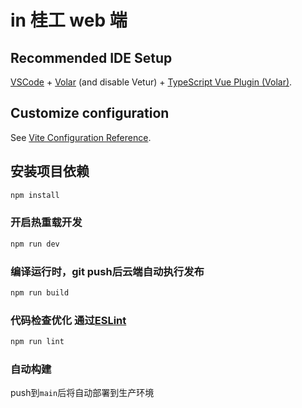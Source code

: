 # in 桂工 web 端


## Recommended IDE Setup

[VSCode](https://code.visualstudio.com/) + [Volar](https://marketplace.visualstudio.com/items?itemName=johnsoncodehk.volar) (and disable Vetur) + [TypeScript Vue Plugin (Volar)](https://marketplace.visualstudio.com/items?itemName=johnsoncodehk.vscode-typescript-vue-plugin).

## Customize configuration

See [Vite Configuration Reference](https://vitejs.dev/config/).

## 安装项目依赖

```sh
npm install
```

### 开启热重载开发

```sh
npm run dev
```

### 编译运行时，git push后云端自动执行发布

```sh
npm run build
```

### 代码检查优化 通过[ESLint](https://eslint.org/)

```sh
npm run lint
```

### 自动构建

push到`main`后将自动部署到生产环境
